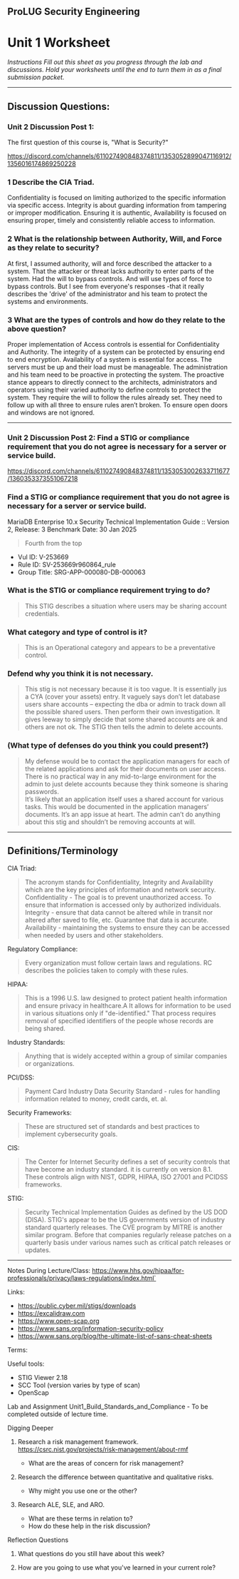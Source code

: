﻿## ProLUG Security Engineering 
# Unit 1 Worksheet


*Instructions*
*Fill out this sheet as you progress through the lab and discussions. Hold your worksheets until the end to turn them in as a final submission packet.*

---

## Discussion Questions:
### Unit 2 Discussion Post 1: 
The first question of this course is, "What is Security?"

https://discord.com/channels/611027490848374811/1353052899047116912/1356016174869250228

### 1 Describe the CIA Triad.

Confidentiality is focused on limiting authorized to the specific information via specific access.
Integrity is about guarding information from tampering or improper modification.  Ensuring it is authentic,
Availability is focused on ensuring proper, timely and consistently reliable access to information.

### 2 What is the relationship between Authority, Will, and Force as they relate to security?

At first, I assumed authority, will and force described the attacker to a system.
That the attacker or threat lacks authority to enter parts of the system.
Had the will to bypass controls. 
And will use types of force to bypass controls.
But I see from everyone's responses 
-that it really describes the 'drive' of the administrator and his team to protect the systems and environments.

### 3 What are the types of controls and how do they relate to the above question?

Proper implementation of Access controls is essential for Confidentiality and Authority.
The integrity of a system can be protected by ensuring end to end encryption.
Availability of a system is essential for access.  The servers must be up and their load must be manageable. The administration and his team need to be proactive in protecting the system.
The proactive stance appears to directly connect to the architects, administrators and operators using their varied authority to define controls to protect the system. They require the will to follow the rules already set.  They need to follow up with all three to ensure rules aren’t broken.  To ensure open doors and windows are not ignored.

---

### Unit 2 Discussion Post 2: Find a STIG or compliance requirement that you do not agree is necessary for a server or service build.

https://discord.com/channels/611027490848374811/1353053002633711677/1360353373551067218


### Find a STIG or compliance requirement that you do not agree is necessary for a server or service build.
MariaDB Enterprise 10.x Security Technical Implementation Guide :: Version 2, Release: 3 Benchmark Date: 30 Jan 2025
> Fourth from the top
-    Vul ID: V-253669           
-    Rule ID: SV-253669r960864_rule
-    Group Title: SRG-APP-000080-DB-000063


### What is the STIG or compliance requirement trying to do?
> This STIG describes a situation where users may be sharing account credentials.

### What category and type of control is it?
> This is an Operational category and appears to be a preventative control.

### Defend why you think it is not necessary. 
> This stig is not necessary because it is too vague.  It is essentially jus a CYA (cover your assets) entry.  It vaguely says don’t let database users share accounts – expecting the dba or admin to track down all the possible shared users.  Then perform their own investigation.  It gives leeway to simply decide that some shared accounts are ok and others are not ok.  The STIG then tells the admin to delete accounts.

### (What type of defenses do you think you could present?)
> My defense would be to contact the application managers for each of the related applications and ask for their documents on user access.  There is no practical way in any mid-to-large environment for the admin to just delete accounts because they think someone is sharing passwords.  
> It’s likely that an application itself uses a shared account for various tasks.  This would be documented in the application managers’ documents.  It’s an app issue at heart. The admin can’t do anything about this stig and shouldn’t be removing accounts at will.

---

## Definitions/Terminology


CIA Triad:
> The acronym stands for Confidentiality, Integrity and Availability which are the key principles of information and network security.
> Confidentiality - The goal is to prevent unauthorized access.  To ensure that information is accessed only by authorized individuals.
> Integrity - ensure that data cannot be altered while in transit nor altered after saved to file, etc. Guarantee that data is accurate.
> Availability - maintaining the systems to ensure they can be accessed when needed by users and other stakeholders. 

Regulatory Compliance:
> Every organization must follow certain laws and regulations.  RC describes the policies taken to comply with these rules.

HIPAA:
> This is a 1996 U.S. law designed to protect patient health information and ensure privacy in healthcare.A It allows for information to be used in various situations only if "de-identified."  That process requires removal of specified identifiers of the people whose records are being shared.

Industry Standards:
> Anything that is widely accepted within a group of similar companies or organizations.

PCI/DSS:
> Payment Card Industry Data Security Standard - rules for handling information related to money, credit cards, et. al.

Security Frameworks:
> These are structured set of standards and best practices to implement cybersecurity goals.

CIS:
> The Center for Internet Security defines a set of security controls that have become an industry standard. it is currently on version 8.1.  These controls align with NIST, GDPR, HIPAA, ISO 27001 and PCIDSS frameworks.

STIG:
> Security Technical Implementation Guides as defined by the US DOD (DISA).  STIG's appear to be the US governments version of industry standard quarterly releases.  The CVE program by MITRE is another similar program. Before that companies regularly release patches on a quarterly basis under various names such as critical patch releases or updates.


---

Notes During Lecture/Class:
https://www.hhs.gov/hipaa/for-professionals/privacy/laws-regulations/index.html`


Links:
-  https://public.cyber.mil/stigs/downloads
-  https://excalidraw.com
-  https://www.open-scap.org
-  https://www.sans.org/information-security-policy
-  https://www.sans.org/blog/the-ultimate-list-of-sans-cheat-sheets




Terms:




Useful tools:
* STIG Viewer 2.18
* SCC Tool (version varies by type of scan)
* OpenScap






Lab and Assignment
Unit1_Build_Standards_and_Compliance - To be completed outside of lecture
time.


Digging Deeper
1. Research a risk management framework. https://csrc.nist.gov/projects/risk-management/about-rmf
   - What are the areas of concern for risk management?


2. Research the difference between quantitative and qualitative risks.
   - Why might you use one or the other?


3. Research ALE, SLE, and ARO.
   - What are these terms in relation to?
   - How do these help in the risk discussion?


Reflection Questions


1. What questions do you still have about this week?




2. How are you going to use what you've learned in your current role?
